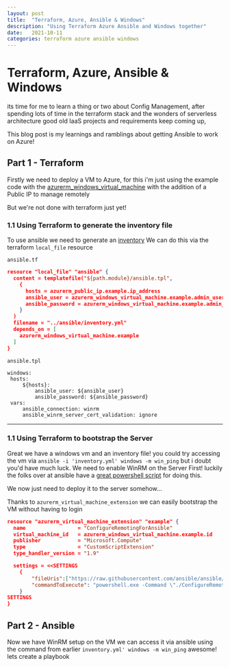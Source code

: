 ```yaml
---
layout: post
title:  "Terraform, Azure, Ansible & Windows"
description: "Using Terraform Azure Ansible and Windows together"
date:   2021-10-11
categories: terraform azure ansible windows
---
```


# Terraform, Azure, Ansible & Windows 

its time for me to learn a thing or two about Config Management, after spending lots of time in the terraform stack and the wonders of serverless architecture good old IaaS projects and requirements keep coming up,

This blog post is my learnings and ramblings about getting Ansible to work on Azure!

## Part 1 - Terraform
Firstly we need to deploy a VM to Azure, for this i'm just using the example code with the [azurerm_windows_virtual_machine](https://registry.terraform.io/providers/hashicorp/azurerm/latest/docs/resources/windows_virtual_machine) with the addition of a Public IP to manage remotely

But we're not done with terraform just yet! 

### 1.1 Using Terraform to generate the inventory file
To use ansible we need to generate an [inventory](https://docs.ansible.com/ansible/latest/user_guide/intro_inventory.html) We can do this via the terraform `local_file` resource 

`ansible.tf`
```json
resource "local_file" "ansible" {
  content = templatefile("${path.module}/ansible.tpl",
    {
      hosts = azurerm_public_ip.example.ip_address
      ansible_user = azurerm_windows_virtual_machine.example.admin_username
      ansible_password = azurerm_windows_virtual_machine.example.admin_password
    }
  )
  filename = "../ansible/inventory.yml"
  depends_on = [
    azurerm_windows_virtual_machine.example
  ]
}
```

`ansible.tpl`
```
windows:
 hosts:
     ${hosts}:
         ansible_user: ${ansible_user}
         ansible_password: ${ansible_password}
 vars:
     ansible_connection: winrm
     ansible_winrm_server_cert_validation: ignore
```
---
### 1.1 Using Terraform to bootstrap the Server
Great we have a windows vm and an inventory file! you could try accessing the vm via `ansible -i 'inventory.yml' windows -m win_ping` but i doubt you'd have much luck. We need to enable WinRM on the Server First! luckily the folks over at ansible have a [great powershell script](https://docs.ansible.com/ansible/latest/user_guide/windows_setup.html#winrm-setup) for doing this.

We now just need to deploy it to the server somehow...

Thanks to `azurerm_virtual_machine_extension` we can easily bootstrap the VM without having to login 

```json
resource "azurerm_virtual_machine_extension" "example" {
  name                 = "ConfigureRemotingForAnsible"
  virtual_machine_id   = azurerm_windows_virtual_machine.example.id
  publisher            = "Microsoft.Compute"
  type                 = "CustomScriptExtension"
  type_handler_version = "1.9"

  settings = <<SETTINGS
    {
        "fileUris":["https://raw.githubusercontent.com/ansible/ansible/devel/examples/scripts/ConfigureRemotingForAnsible.ps1"],
        "commandToExecute": "powershell.exe -Command \"./ConfigureRemotingForAnsible.ps1; exit 0;\""
    }
SETTINGS
}
```
## Part 2 - Ansible
Now we have WinRM setup on the VM we can access it via ansible using the command from earlier 
`inventory.yml' windows -m win_ping` awesome! lets create a playbook